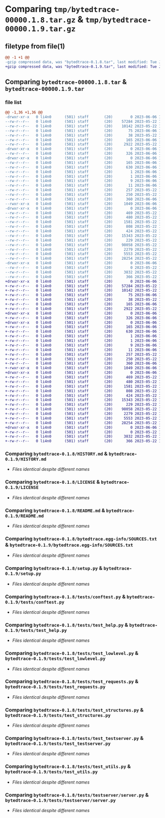 # Comparing `tmp/bytedtrace-00000.1.8.tar.gz` & `tmp/bytedtrace-00000.1.9.tar.gz`

## filetype from file(1)

```diff
@@ -1 +1 @@
-gzip compressed data, was "bytedtrace-0.1.8.tar", last modified: Tue Jun  6 15:37:27 2023, max compression
+gzip compressed data, was "bytedtrace-0.1.9.tar", last modified: Tue Jun  6 15:37:28 2023, max compression
```

## Comparing `bytedtrace-00000.1.8.tar` & `bytedtrace-00000.1.9.tar`

### file list

```diff
@@ -1,36 +1,36 @@
-drwxr-xr-x   0 li4n0      (501) staff       (20)        0 2023-06-06 15:37:27.781922 bytedtrace-0.1.8/
--rw-r--r--   0 li4n0      (501) staff       (20)    57284 2023-05-22 15:11:02.000000 bytedtrace-0.1.8/HISTORY.md
--rw-r--r--   0 li4n0      (501) staff       (20)    10142 2023-05-22 15:08:07.000000 bytedtrace-0.1.8/LICENSE
--rw-r--r--   0 li4n0      (501) staff       (20)       75 2023-06-06 14:42:17.000000 bytedtrace-0.1.8/MANIFEST.in
--rw-r--r--   0 li4n0      (501) staff       (20)       38 2023-05-22 15:08:07.000000 bytedtrace-0.1.8/NOTICE
--rw-r--r--   0 li4n0      (501) staff       (20)      165 2023-06-06 15:37:27.782079 bytedtrace-0.1.8/PKG-INFO
--rw-r--r--   0 li4n0      (501) staff       (20)     2922 2023-05-22 15:08:07.000000 bytedtrace-0.1.8/README.md
-drwxr-xr-x   0 li4n0      (501) staff       (20)        0 2023-06-06 15:37:27.774619 bytedtrace-0.1.8/bytedtrace/
--rw-r--r--   0 li4n0      (501) staff       (20)      326 2023-06-06 14:19:39.000000 bytedtrace-0.1.8/bytedtrace/__init__py.py
-drwxr-xr-x   0 li4n0      (501) staff       (20)        0 2023-06-06 15:37:27.776394 bytedtrace-0.1.8/bytedtrace.egg-info/
--rw-r--r--   0 li4n0      (501) staff       (20)      165 2023-06-06 15:37:27.000000 bytedtrace-0.1.8/bytedtrace.egg-info/PKG-INFO
--rw-r--r--   0 li4n0      (501) staff       (20)      630 2023-06-06 15:37:27.000000 bytedtrace-0.1.8/bytedtrace.egg-info/SOURCES.txt
--rw-r--r--   0 li4n0      (501) staff       (20)        1 2023-06-06 15:37:27.000000 bytedtrace-0.1.8/bytedtrace.egg-info/dependency_links.txt
--rw-r--r--   0 li4n0      (501) staff       (20)        1 2023-06-06 14:05:14.000000 bytedtrace-0.1.8/bytedtrace.egg-info/not-zip-safe
--rw-r--r--   0 li4n0      (501) staff       (20)        9 2023-06-06 15:37:27.000000 bytedtrace-0.1.8/bytedtrace.egg-info/requires.txt
--rw-r--r--   0 li4n0      (501) staff       (20)       11 2023-06-06 15:37:27.000000 bytedtrace-0.1.8/bytedtrace.egg-info/top_level.txt
--rw-r--r--   0 li4n0      (501) staff       (20)      257 2023-05-22 15:08:07.000000 bytedtrace-0.1.8/pyproject.toml
--rw-r--r--   0 li4n0      (501) staff       (20)      250 2023-05-22 15:08:07.000000 bytedtrace-0.1.8/requirements-dev.txt
--rw-r--r--   0 li4n0      (501) staff       (20)      360 2023-06-06 15:37:27.782610 bytedtrace-0.1.8/setup.cfg
--rwxr-xr-x   0 li4n0      (501) staff       (20)     1049 2023-06-06 15:31:58.000000 bytedtrace-0.1.8/setup.py
-drwxr-xr-x   0 li4n0      (501) staff       (20)        0 2023-06-06 15:37:27.780678 bytedtrace-0.1.8/tests/
--rw-r--r--   0 li4n0      (501) staff       (20)      469 2023-05-22 15:08:07.000000 bytedtrace-0.1.8/tests/__init__.py
--rw-r--r--   0 li4n0      (501) staff       (20)      480 2023-05-22 15:08:07.000000 bytedtrace-0.1.8/tests/compat.py
--rw-r--r--   0 li4n0      (501) staff       (20)     1581 2023-05-22 15:08:07.000000 bytedtrace-0.1.8/tests/conftest.py
--rw-r--r--   0 li4n0      (501) staff       (20)      808 2023-05-22 15:08:07.000000 bytedtrace-0.1.8/tests/test_help.py
--rw-r--r--   0 li4n0      (501) staff       (20)      424 2023-05-22 15:08:07.000000 bytedtrace-0.1.8/tests/test_hooks.py
--rw-r--r--   0 li4n0      (501) staff       (20)    15343 2023-05-22 15:08:07.000000 bytedtrace-0.1.8/tests/test_lowlevel.py
--rw-r--r--   0 li4n0      (501) staff       (20)      229 2023-05-22 15:08:07.000000 bytedtrace-0.1.8/tests/test_packages.py
--rw-r--r--   0 li4n0      (501) staff       (20)    98058 2023-05-22 15:11:02.000000 bytedtrace-0.1.8/tests/test_requests.py
--rw-r--r--   0 li4n0      (501) staff       (20)     2279 2023-05-22 15:08:07.000000 bytedtrace-0.1.8/tests/test_structures.py
--rw-r--r--   0 li4n0      (501) staff       (20)     5553 2023-05-22 15:08:07.000000 bytedtrace-0.1.8/tests/test_testserver.py
--rw-r--r--   0 li4n0      (501) staff       (20)    28254 2023-05-22 15:08:07.000000 bytedtrace-0.1.8/tests/test_utils.py
-drwxr-xr-x   0 li4n0      (501) staff       (20)        0 2023-06-06 15:37:27.781476 bytedtrace-0.1.8/tests/testserver/
--rw-r--r--   0 li4n0      (501) staff       (20)        0 2023-05-22 15:08:07.000000 bytedtrace-0.1.8/tests/testserver/__init__.py
--rw-r--r--   0 li4n0      (501) staff       (20)     3832 2023-05-22 15:08:07.000000 bytedtrace-0.1.8/tests/testserver/server.py
--rw-r--r--   0 li4n0      (501) staff       (20)      366 2023-05-22 15:08:07.000000 bytedtrace-0.1.8/tests/utils.py
+drwxr-xr-x   0 li4n0      (501) staff       (20)        0 2023-06-06 15:37:28.809224 bytedtrace-0.1.9/
+-rw-r--r--   0 li4n0      (501) staff       (20)    57284 2023-05-22 15:11:02.000000 bytedtrace-0.1.9/HISTORY.md
+-rw-r--r--   0 li4n0      (501) staff       (20)    10142 2023-05-22 15:08:07.000000 bytedtrace-0.1.9/LICENSE
+-rw-r--r--   0 li4n0      (501) staff       (20)       75 2023-06-06 14:42:17.000000 bytedtrace-0.1.9/MANIFEST.in
+-rw-r--r--   0 li4n0      (501) staff       (20)       38 2023-05-22 15:08:07.000000 bytedtrace-0.1.9/NOTICE
+-rw-r--r--   0 li4n0      (501) staff       (20)      165 2023-06-06 15:37:28.809360 bytedtrace-0.1.9/PKG-INFO
+-rw-r--r--   0 li4n0      (501) staff       (20)     2922 2023-05-22 15:08:07.000000 bytedtrace-0.1.9/README.md
+drwxr-xr-x   0 li4n0      (501) staff       (20)        0 2023-06-06 15:37:28.794288 bytedtrace-0.1.9/bytedtrace/
+-rw-r--r--   0 li4n0      (501) staff       (20)      326 2023-06-06 14:19:39.000000 bytedtrace-0.1.9/bytedtrace/__init__py.py
+drwxr-xr-x   0 li4n0      (501) staff       (20)        0 2023-06-06 15:37:28.798189 bytedtrace-0.1.9/bytedtrace.egg-info/
+-rw-r--r--   0 li4n0      (501) staff       (20)      165 2023-06-06 15:37:28.000000 bytedtrace-0.1.9/bytedtrace.egg-info/PKG-INFO
+-rw-r--r--   0 li4n0      (501) staff       (20)      630 2023-06-06 15:37:28.000000 bytedtrace-0.1.9/bytedtrace.egg-info/SOURCES.txt
+-rw-r--r--   0 li4n0      (501) staff       (20)        1 2023-06-06 15:37:28.000000 bytedtrace-0.1.9/bytedtrace.egg-info/dependency_links.txt
+-rw-r--r--   0 li4n0      (501) staff       (20)        1 2023-06-06 14:05:14.000000 bytedtrace-0.1.9/bytedtrace.egg-info/not-zip-safe
+-rw-r--r--   0 li4n0      (501) staff       (20)        9 2023-06-06 15:37:28.000000 bytedtrace-0.1.9/bytedtrace.egg-info/requires.txt
+-rw-r--r--   0 li4n0      (501) staff       (20)       11 2023-06-06 15:37:28.000000 bytedtrace-0.1.9/bytedtrace.egg-info/top_level.txt
+-rw-r--r--   0 li4n0      (501) staff       (20)      257 2023-05-22 15:08:07.000000 bytedtrace-0.1.9/pyproject.toml
+-rw-r--r--   0 li4n0      (501) staff       (20)      250 2023-05-22 15:08:07.000000 bytedtrace-0.1.9/requirements-dev.txt
+-rw-r--r--   0 li4n0      (501) staff       (20)      360 2023-06-06 15:37:28.810429 bytedtrace-0.1.9/setup.cfg
+-rwxr-xr-x   0 li4n0      (501) staff       (20)     1049 2023-06-06 15:31:58.000000 bytedtrace-0.1.9/setup.py
+drwxr-xr-x   0 li4n0      (501) staff       (20)        0 2023-06-06 15:37:28.807252 bytedtrace-0.1.9/tests/
+-rw-r--r--   0 li4n0      (501) staff       (20)      469 2023-05-22 15:08:07.000000 bytedtrace-0.1.9/tests/__init__.py
+-rw-r--r--   0 li4n0      (501) staff       (20)      480 2023-05-22 15:08:07.000000 bytedtrace-0.1.9/tests/compat.py
+-rw-r--r--   0 li4n0      (501) staff       (20)     1581 2023-05-22 15:08:07.000000 bytedtrace-0.1.9/tests/conftest.py
+-rw-r--r--   0 li4n0      (501) staff       (20)      808 2023-05-22 15:08:07.000000 bytedtrace-0.1.9/tests/test_help.py
+-rw-r--r--   0 li4n0      (501) staff       (20)      424 2023-05-22 15:08:07.000000 bytedtrace-0.1.9/tests/test_hooks.py
+-rw-r--r--   0 li4n0      (501) staff       (20)    15343 2023-05-22 15:08:07.000000 bytedtrace-0.1.9/tests/test_lowlevel.py
+-rw-r--r--   0 li4n0      (501) staff       (20)      229 2023-05-22 15:08:07.000000 bytedtrace-0.1.9/tests/test_packages.py
+-rw-r--r--   0 li4n0      (501) staff       (20)    98058 2023-05-22 15:11:02.000000 bytedtrace-0.1.9/tests/test_requests.py
+-rw-r--r--   0 li4n0      (501) staff       (20)     2279 2023-05-22 15:08:07.000000 bytedtrace-0.1.9/tests/test_structures.py
+-rw-r--r--   0 li4n0      (501) staff       (20)     5553 2023-05-22 15:08:07.000000 bytedtrace-0.1.9/tests/test_testserver.py
+-rw-r--r--   0 li4n0      (501) staff       (20)    28254 2023-05-22 15:08:07.000000 bytedtrace-0.1.9/tests/test_utils.py
+drwxr-xr-x   0 li4n0      (501) staff       (20)        0 2023-06-06 15:37:28.808570 bytedtrace-0.1.9/tests/testserver/
+-rw-r--r--   0 li4n0      (501) staff       (20)        0 2023-05-22 15:08:07.000000 bytedtrace-0.1.9/tests/testserver/__init__.py
+-rw-r--r--   0 li4n0      (501) staff       (20)     3832 2023-05-22 15:08:07.000000 bytedtrace-0.1.9/tests/testserver/server.py
+-rw-r--r--   0 li4n0      (501) staff       (20)      366 2023-05-22 15:08:07.000000 bytedtrace-0.1.9/tests/utils.py
```

### Comparing `bytedtrace-0.1.8/HISTORY.md` & `bytedtrace-0.1.9/HISTORY.md`

 * *Files identical despite different names*

### Comparing `bytedtrace-0.1.8/LICENSE` & `bytedtrace-0.1.9/LICENSE`

 * *Files identical despite different names*

### Comparing `bytedtrace-0.1.8/README.md` & `bytedtrace-0.1.9/README.md`

 * *Files identical despite different names*

### Comparing `bytedtrace-0.1.8/bytedtrace.egg-info/SOURCES.txt` & `bytedtrace-0.1.9/bytedtrace.egg-info/SOURCES.txt`

 * *Files identical despite different names*

### Comparing `bytedtrace-0.1.8/setup.py` & `bytedtrace-0.1.9/setup.py`

 * *Files identical despite different names*

### Comparing `bytedtrace-0.1.8/tests/conftest.py` & `bytedtrace-0.1.9/tests/conftest.py`

 * *Files identical despite different names*

### Comparing `bytedtrace-0.1.8/tests/test_help.py` & `bytedtrace-0.1.9/tests/test_help.py`

 * *Files identical despite different names*

### Comparing `bytedtrace-0.1.8/tests/test_lowlevel.py` & `bytedtrace-0.1.9/tests/test_lowlevel.py`

 * *Files identical despite different names*

### Comparing `bytedtrace-0.1.8/tests/test_requests.py` & `bytedtrace-0.1.9/tests/test_requests.py`

 * *Files identical despite different names*

### Comparing `bytedtrace-0.1.8/tests/test_structures.py` & `bytedtrace-0.1.9/tests/test_structures.py`

 * *Files identical despite different names*

### Comparing `bytedtrace-0.1.8/tests/test_testserver.py` & `bytedtrace-0.1.9/tests/test_testserver.py`

 * *Files identical despite different names*

### Comparing `bytedtrace-0.1.8/tests/test_utils.py` & `bytedtrace-0.1.9/tests/test_utils.py`

 * *Files identical despite different names*

### Comparing `bytedtrace-0.1.8/tests/testserver/server.py` & `bytedtrace-0.1.9/tests/testserver/server.py`

 * *Files identical despite different names*

